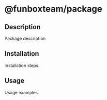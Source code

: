 # @funboxteam/package

## Description

Package description

## Installation

Installation steps.

## Usage

Usage examples.
